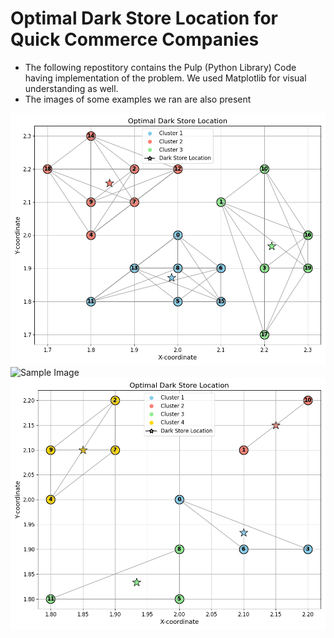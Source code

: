 # Optimal Dark Store Location for Quick Commerce Companies

- The following repostitory contains the Pulp (Python Library) Code having implementation of the problem. We used Matplotlib for visual understanding as well.
- The images of some examples we ran are also present

![Sample Image](20nodes3clusters.png)
![Sample Image](15nodes2clusters.png)
![Sample Image](12nodes4clusters.png)
